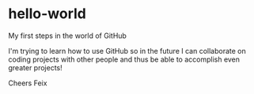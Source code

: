 # hello-world
My first steps in the world of GitHub

I'm trying to learn how to use GitHub so in the future I can collaborate on coding projects with other people and thus be able to accomplish even greater projects!

Cheers
Feix
